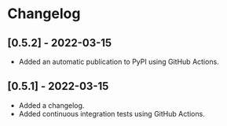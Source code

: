 # Changelog

## [0.5.2] - 2022-03-15

* Added an automatic publication to PyPI using GitHub Actions.

## [0.5.1] - 2022-03-15

* Added a changelog.
* Added continuous integration tests using GitHub Actions.

